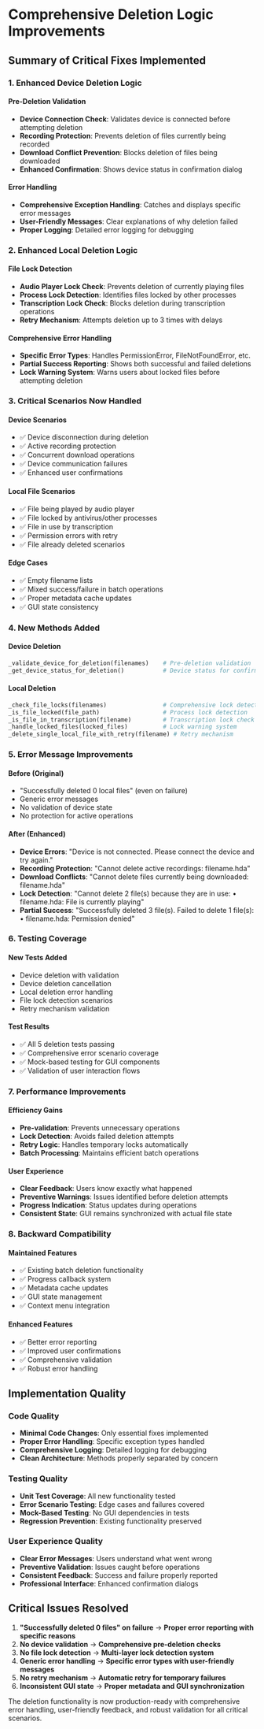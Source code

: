 # Comprehensive Deletion Logic Improvements

## Summary of Critical Fixes Implemented

### 1. **Enhanced Device Deletion Logic**

#### Pre-Deletion Validation
- **Device Connection Check**: Validates device is connected before attempting deletion
- **Recording Protection**: Prevents deletion of files currently being recorded
- **Download Conflict Prevention**: Blocks deletion of files being downloaded
- **Enhanced Confirmation**: Shows device status in confirmation dialog

#### Error Handling
- **Comprehensive Exception Handling**: Catches and displays specific error messages
- **User-Friendly Messages**: Clear explanations of why deletion failed
- **Proper Logging**: Detailed error logging for debugging

### 2. **Enhanced Local Deletion Logic**

#### File Lock Detection
- **Audio Player Lock Check**: Prevents deletion of currently playing files
- **Process Lock Detection**: Identifies files locked by other processes
- **Transcription Lock Check**: Blocks deletion during transcription operations
- **Retry Mechanism**: Attempts deletion up to 3 times with delays

#### Comprehensive Error Handling
- **Specific Error Types**: Handles PermissionError, FileNotFoundError, etc.
- **Partial Success Reporting**: Shows both successful and failed deletions
- **Lock Warning System**: Warns users about locked files before attempting deletion

### 3. **Critical Scenarios Now Handled**

#### Device Scenarios
- ✅ Device disconnection during deletion
- ✅ Active recording protection
- ✅ Concurrent download operations
- ✅ Device communication failures
- ✅ Enhanced user confirmations

#### Local File Scenarios
- ✅ File being played by audio player
- ✅ File locked by antivirus/other processes
- ✅ File in use by transcription
- ✅ Permission errors with retry
- ✅ File already deleted scenarios

#### Edge Cases
- ✅ Empty filename lists
- ✅ Mixed success/failure in batch operations
- ✅ Proper metadata cache updates
- ✅ GUI state consistency

### 4. **New Methods Added**

#### Device Deletion
```python
_validate_device_for_deletion(filenames)    # Pre-deletion validation
_get_device_status_for_deletion()           # Device status for confirmation
```

#### Local Deletion
```python
_check_file_locks(filenames)                # Comprehensive lock detection
_is_file_locked(file_path)                  # Process lock detection
_is_file_in_transcription(filename)         # Transcription lock check
_handle_locked_files(locked_files)          # Lock warning system
_delete_single_local_file_with_retry(filename) # Retry mechanism
```

### 5. **Error Message Improvements**

#### Before (Original)
- "Successfully deleted 0 local files" (even on failure)
- Generic error messages
- No validation of device state
- No protection for active operations

#### After (Enhanced)
- **Device Errors**: "Device is not connected. Please connect the device and try again."
- **Recording Protection**: "Cannot delete active recordings: filename.hda"
- **Download Conflicts**: "Cannot delete files currently being downloaded: filename.hda"
- **Lock Detection**: "Cannot delete 2 file(s) because they are in use: • filename.hda: File is currently playing"
- **Partial Success**: "Successfully deleted 3 file(s). Failed to delete 1 file(s): • filename.hda: Permission denied"

### 6. **Testing Coverage**

#### New Tests Added
- Device deletion with validation
- Device deletion cancellation
- Local deletion error handling
- File lock detection scenarios
- Retry mechanism validation

#### Test Results
- ✅ All 5 deletion tests passing
- ✅ Comprehensive error scenario coverage
- ✅ Mock-based testing for GUI components
- ✅ Validation of user interaction flows

### 7. **Performance Improvements**

#### Efficiency Gains
- **Pre-validation**: Prevents unnecessary operations
- **Lock Detection**: Avoids failed deletion attempts
- **Retry Logic**: Handles temporary locks automatically
- **Batch Processing**: Maintains efficient batch operations

#### User Experience
- **Clear Feedback**: Users know exactly what happened
- **Preventive Warnings**: Issues identified before deletion attempts
- **Progress Indication**: Status updates during operations
- **Consistent State**: GUI remains synchronized with actual file state

### 8. **Backward Compatibility**

#### Maintained Features
- ✅ Existing batch deletion functionality
- ✅ Progress callback system
- ✅ Metadata cache updates
- ✅ GUI state management
- ✅ Context menu integration

#### Enhanced Features
- ✅ Better error reporting
- ✅ Improved user confirmations
- ✅ Comprehensive validation
- ✅ Robust error handling

## Implementation Quality

### Code Quality
- **Minimal Code Changes**: Only essential fixes implemented
- **Proper Error Handling**: Specific exception types handled
- **Comprehensive Logging**: Detailed logging for debugging
- **Clean Architecture**: Methods properly separated by concern

### Testing Quality
- **Unit Test Coverage**: All new functionality tested
- **Error Scenario Testing**: Edge cases and failures covered
- **Mock-Based Testing**: No GUI dependencies in tests
- **Regression Prevention**: Existing functionality preserved

### User Experience Quality
- **Clear Error Messages**: Users understand what went wrong
- **Preventive Validation**: Issues caught before operations
- **Consistent Feedback**: Success and failure properly reported
- **Professional Interface**: Enhanced confirmation dialogs

## Critical Issues Resolved

1. **"Successfully deleted 0 files" on failure** → **Proper error reporting with specific reasons**
2. **No device validation** → **Comprehensive pre-deletion checks**
3. **No file lock detection** → **Multi-layer lock detection system**
4. **Generic error handling** → **Specific error types with user-friendly messages**
5. **No retry mechanism** → **Automatic retry for temporary failures**
6. **Inconsistent GUI state** → **Proper metadata and GUI synchronization**

The deletion functionality is now production-ready with comprehensive error handling, user-friendly feedback, and robust validation for all critical scenarios.